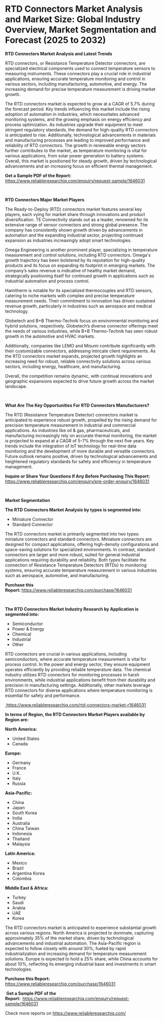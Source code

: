 <p><h1>RTD Connectors Market Analysis and Market Size: Global Industry Overview, Market Segmentation and Forecast (2025 to 2032)</h1></p><p><strong>RTD Connectors Market Analysis and Latest Trends</strong></p>
<p><p>RTD connectors, or Resistance Temperature Detector connectors, are specialized electrical components used to connect temperature sensors to measuring instruments. These connectors play a crucial role in industrial applications, ensuring accurate temperature monitoring and control in various sectors, including manufacturing, automotive, and energy. The increasing demand for precise temperature measurement is driving market growth.</p><p>The RTD connectors market is expected to grow at a CAGR of 5.7% during the forecast period. Key trends influencing this market include the rising adoption of automation in industries, which necessitates advanced monitoring systems, and the growing emphasis on energy efficiency and process optimization. As industries upgrade their equipment to meet stringent regulatory standards, the demand for high-quality RTD connectors is anticipated to rise. Additionally, technological advancements in materials and manufacturing processes are leading to improved performance and reliability of RTD connectors. The growth in renewable energy sectors further contributes to the market, as temperature monitoring is vital for various applications, from solar power generation to battery systems. Overall, this market is positioned for steady growth, driven by technological advancements and an increasing focus on efficient thermal management.</p></p>
<p><strong>Get a Sample PDF of the Report:&nbsp;</strong> <a href="https://www.reliableresearchiq.com/enquiry/request-sample/1646031?utm_campaign=2384&utm_medium=2&utm_source=Github&utm_content=ia&utm_term=06042025&utm_id=rtd-connectors">https://www.reliableresearchiq.com/enquiry/request-sample/1646031</a></p>
<p>&nbsp;</p>
<p><strong>RTD Connectors Major Market Players</strong></p>
<p><p>The Ready-to-Deploy (RTD) connectors market features several key players, each vying for market share through innovations and product diversification. TE Connectivity stands out as a leader, renowned for its extensive range of sensor connectors and strong global presence. The company has consistently shown growth driven by advancements in automation and the expanding industrial sector, projecting continued expansion as industries increasingly adopt smart technologies.</p><p>Omega Engineering is another prominent player, specializing in temperature measurement and control solutions, including RTD connectors. Omega's growth trajectory has been bolstered by its reputation for high-quality products and its focus on expanding its footprint in emerging markets. The company’s sales revenue is indicative of healthy market demand, strategically positioning itself for continued growth in applications such as industrial automation and process control.</p><p>Hamitherm is notable for its specialized thermocouples and RTD sensors, catering to niche markets with complex and precise temperature measurement needs. Their commitment to innovation has driven sustained revenue growth, particularly in industries such as aerospace and medical technology.</p><p>Globetech and B+B Thermo-Technik focus on environmental monitoring and hybrid solutions, respectively. Globetech’s diverse connector offerings meet the needs of various industries, while B+B Thermo-Technik has seen robust growth in the automotive and HVAC markets.</p><p>Additionally, companies like LEMO and Misumi contribute significantly with their customizable connectors, addressing intricate client requirements. As the RTD connectors market expands, projected growth highlights an increasing need for robust, reliable connectivity solutions across various sectors, including energy, healthcare, and manufacturing.</p><p>Overall, the competition remains dynamic, with continual innovations and geographic expansions expected to drive future growth across the market landscape.</p></p>
<p>&nbsp;</p>
<p><strong>What Are The Key Opportunities For RTD Connectors Manufacturers?</strong></p>
<p><p>The RTD (Resistance Temperature Detector) connectors market is anticipated to experience robust growth, propelled by the rising demand for precision temperature measurement in industrial and commercial applications. As industries like oil & gas, pharmaceuticals, and manufacturing increasingly rely on accurate thermal monitoring, the market is projected to expand at a CAGR of 5-7% through the next five years. Key trends include the integration of IoT technology for real-time data monitoring and the development of more durable and versatile connectors. Future outlook remains positive, driven by technological advancements and heightened regulatory standards for safety and efficiency in temperature management.</p></p>
<p><strong>Inquire or Share Your Questions If Any Before Purchasing This Report:</strong> <a href="https://www.reliableresearchiq.com/enquiry/pre-order-enquiry/1646031?utm_campaign=2384&utm_medium=2&utm_source=Github&utm_content=ia&utm_term=06042025&utm_id=rtd-connectors">https://www.reliableresearchiq.com/enquiry/pre-order-enquiry/1646031</a></p>
<p>&nbsp;</p>
<p><strong>Market Segmentation</strong></p>
<p><strong>The RTD Connectors Market Analysis by types is segmented into:</strong></p>
<p><ul><li>Miniature Connector</li><li>Standard Connector</li></ul></p>
<p><p>The RTD connectors market is primarily segmented into two types: miniature connectors and standard connectors. Miniature connectors are designed for compact applications, offering high-density configurations and space-saving solutions for specialized environments. In contrast, standard connectors are larger and more robust, suited for general industrial applications requiring durability and reliability. Both types facilitate the connection of Resistance Temperature Detectors (RTDs) to monitoring systems, ensuring accurate temperature measurement in various industries such as aerospace, automotive, and manufacturing.</p></p>
<p><strong>Purchase this Report:&nbsp;</strong><a href="https://www.reliableresearchiq.com/purchase/1646031?utm_campaign=2384&utm_medium=2&utm_source=Github&utm_content=ia&utm_term=06042025&utm_id=rtd-connectors">https://www.reliableresearchiq.com/purchase/1646031</a></p>
<p>&nbsp;</p>
<p><strong>The RTD Connectors Market Industry Research by Application is segmented into:</strong></p>
<p><ul><li>Semiconductor</li><li>Power & Energy</li><li>Chemical</li><li>Industrial</li><li>Other</li></ul></p>
<p><p>RTD connectors are crucial in various applications, including semiconductors, where accurate temperature measurement is vital for process control. In the power and energy sector, they ensure equipment operates efficiently by providing reliable temperature data. The chemical industry utilizes RTD connectors for monitoring processes in harsh environments, while industrial applications benefit from their durability and precision in manufacturing settings. Additionally, other markets leverage RTD connectors for diverse applications where temperature monitoring is essential for safety and performance.</p></p>
<p><a href="https://www.reliableresearchiq.com/rtd-connectors-market-r1646031?utm_campaign=2384&utm_medium=2&utm_source=Github&utm_content=ia&utm_term=06042025&utm_id=rtd-connectors">&nbsp;https://www.reliableresearchiq.com/rtd-connectors-market-r1646031</a></p>
<p><strong>In terms of Region, the RTD Connectors Market Players available by Region are:</strong></p>
<p>
    <p> <strong> North America: </strong>
        <ul>
            <li>United States</li>
            <li>Canada</li>
        </ul>
        </p> 
    <p> <strong> Europe: </strong>
        <ul>
            <li>Germany</li>
            <li>France</li>
            <li>U.K.</li>
            <li>Italy</li>
            <li>Russia</li>
        </ul>
        </p> 
    <p> <strong> Asia-Pacific: </strong>
        <ul>
            <li>China</li>
            <li>Japan</li>
            <li>South Korea</li>
            <li>India</li>
            <li>Australia</li>
            <li>China Taiwan</li>
            <li>Indonesia</li>
            <li>Thailand</li>
            <li>Malaysia</li>
        </ul>
        </p> 
    <p> <strong> Latin America: </strong>
        <ul>
            <li>Mexico</li>
            <li>Brazil</li>
            <li>Argentina Korea</li>
            <li>Colombia</li>
        </ul>
        </p> 
    <p> <strong> Middle East & Africa: </strong>
        <ul>
            <li>Turkey</li>
            <li>Saudi</li>
            <li>Arabia</li>
            <li>UAE</li>
            <li>Korea</li>
        </ul>
    </p>
    </p>
<p><p>The RTD connectors market is anticipated to experience substantial growth across various regions. North America is projected to dominate, capturing approximately 35% of the market share, driven by technological advancements and industrial automation. The Asia-Pacific region is expected to follow closely with around 30%, fueled by rapid industrialization and increasing demand for temperature measurement solutions. Europe is expected to hold a 25% share, while China accounts for about 10%, reflecting its emerging industrial base and investments in smart technologies.</p></p>
<p><strong>Purchase this Report: </strong><a href="https://www.reliableresearchiq.com/purchase/1646031?utm_campaign=2384&utm_medium=2&utm_source=Github&utm_content=ia&utm_term=06042025&utm_id=rtd-connectors">https://www.reliableresearchiq.com/purchase/1646031</a></p>
<p>&nbsp;<strong>Get a Sample PDF of the Report:&nbsp;&nbsp;</strong><a href="https://www.reliableresearchiq.com/enquiry/request-sample/1646031?utm_campaign=2384&utm_medium=2&utm_source=Github&utm_content=ia&utm_term=06042025&utm_id=rtd-connectors">https://www.reliableresearchiq.com/enquiry/request-sample/1646031</a></p>
<p><strong></strong></p>
<p>Check more reports on <a href="https://www.reliableresearchiq.com/?utm_campaign=2384&utm_medium=2&utm_source=Github&utm_content=ia&utm_term=06042025&utm_id=rtd-connectors">https://www.reliableresearchiq.com/</a></p>